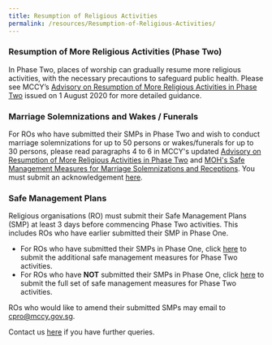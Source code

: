 ```yaml
---
title: Resumption of Religious Activities
permalink: /resources/Resumption-of-Religious-Activities/
---
```


### Resumption of More Religious Activities (Phase Two)
In Phase Two, places of worship can gradually resume more religious activities, with the necessary precautions to safeguard public health. Please see MCCY’s [Advisory on Resumption of More Religious Activities in Phase Two](/media/ResumptionofMoreReligiousActivitiesinPhase2.pdf) issued on 1 August 2020  for more detailed guidance.

### Marriage Solemnizations and Wakes / Funerals 
For ROs who have submitted their SMPs in Phase Two and wish to conduct marriage solemnizations for up to 50 persons or wakes/funerals for up to 30 persons, please read paragraphs 4 to 6 in MCCY's updated [Advisory on Resumption of More Religious Activities in Phase Two](/media/ResumptionofMoreReligiousActivitiesinPhase2.pdf) and [MOH's Safe Management Measures for Marriage Solemnizations and Receptions](https://go.gov.sg/weddings). You must submit an acknowledgement [here](https://go.gov.sg/roacknowledgement). 

### Safe Management Plans
Religious organisations (RO) must submit their Safe Management Plans (SMP) at least 3 days before commencing Phase Two activities. This includes ROs who have earlier submitted their SMP in Phase One.

* For ROs who have submitted their SMPs in Phase One, click [here](https://www.form.gov.sg/5ee9731b6319c2001142d399) to submit the additional safe management measures for Phase Two activities.
* For ROs who have **NOT** submitted their SMPs in Phase One, click [here](https://www.form.gov.sg/5eeb1acc5a361100119ea96f) to submit the full set of safe management measures for Phase Two activities.

ROs who would like to amend their submitted SMPs may email to [cpro@mccy.gov.sg](mailto:cpro@mccy.gov.sg).

Contact us [here](https://form.gov.sg/#!/5ea676523f72e70011cff5f1) if you have further queries. 
